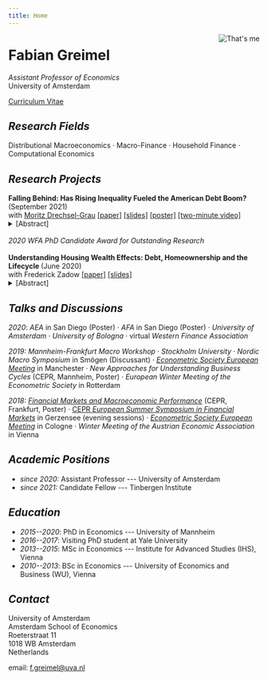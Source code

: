 ```yaml
---
title: Home
---
```


<img class="circular--square" src=/static/portrait.jpg style="max-width:35%;min-width:40px;float:right;" alt="That's me" />

# Fabian Greimel

_Assistant Professor of Economics_ \
University of Amsterdam

[Curriculum Vitae](/static/cv.pdf)

## _Research Fields_

Distributional Macroeconomics ·
Macro-Finance ·
Household Finance ·
Computational Economics

## _Research Projects_

<div>
<b> Falling Behind: Has Rising Inequality Fueled the American Debt Boom? </b> (September 2021) <br>
with <a href=https://www.moritzdrechselgrau.com>Moritz Drechsel-Grau</a>
<a href=/static/falling-behind-paper.pdf>[paper]</a>
<a href=/static/falling-behind-slides.pdf>[slides]</a>
<a href=/static/poster.pdf>[poster]</a>
<a href=https://www.aeaweb.org/conference/videos/2020/fabian-greimel>[two-minute video]</a>
<details><summary>[Abstract]</summary>

_US States with higher growth in top incomes experience a stronger growth in house prices and non-rich mortgages---but no stronger growth in non-mortgage debt. Previously studied drivers of household debt cannot generate these novel findings. We propose rising income inequality and Keeping up with the richer Joneses as a complementary causal driver. We study a heterogeneous agent model where households care about how their house compares to the houses of the rich. We show analytically that mortgage debt of the non-rich is increasing in top incomes. To keep up with the rich, the non-rich substitute status-enhancing houses for status-neutral consumption. This mechanism generates about half of the observed increases in mortgage debt and house prices._

  </details> <br>
  <em> 2020 WFA PhD Candidate Award for Outstanding Research </em>
  </div>

<br>

<div>
<b> Understanding Housing Wealth Effects: Debt, Homeownership and the Lifecycle </b> (June 2020) <br>
with Frederick Zadow
<a href=/static/housing-wealth-effects-paper.pdf>[paper]</a>
<a href=https://gitlab.com/greimel-zadow/public/builds/artifacts/master/raw/housing-wealth-effects/slides/slides.pdf?job=compile_pdfs>[slides]</a>
<details><summary>[Abstract]</summary>

_Housing wealth effects---the reaction of consumption to changes in house prices---were at the heart of the Great Recession. Empirical and quantitative macroeconomic studies have found that housing wealth effects are stronger for more indebted households. One important policy implication is that lowering debt limits for borrowers will dampen the consumption slump in a house price bust. Such conclusions might be premature. We build a simple life-cycle model with housing with closed form solutions for housing wealth effects. We show that the strength of housing wealth effects crucially depends on the underlying household characteristics which also determine the debt levels. In this framework imposing one-size-fits-all debt limits does not necessarily mitigate housing wealth effects. To be effective, policies have to be tailored to borrowers' characteristics. Aggregate housing wealth effects can be reduced in three ways: (i) if old homeowners reduce their housing wealth; (ii) if the home ownership rate decreases; (iii) if agents have smaller houses. We provide a simple empirical test of our model predictions. When explaining housing wealth effects, we find that the level of mortgages turns statistically insignificant once relevant household characteristics (age and a proxy for housing preferences) are added._

  </details>
</div>


## _Talks and Discussions_

_2020_: _AEA_ in San Diego (Poster)
 · _AFA_ in San Diego (Poster)
 · _University of Amsterdam_
 · _University of Bologna_
 · virtual _Western Finance Association_

_2019:_ _Mannheim-Frankfurt Macro Workshop_
 · _Stockholm University_
 · _Nordic Macro Symposium_ in Smögen (Discussant)
 · [_Econometric Society European Meeting_](https://editorialexpress.com/conference/EEAESEM2019/program/EEAESEM2019#241) in Manchester
 · _New Approaches for Understanding Business Cycles_ (CEPR, Mannheim, Poster)
 · _European Winter Meeting of the Econometric Society_ in Rotterdam

_2018:_ [_Financial Markets and Macroeconomic Performance_](https://safe-frankfurt.de/fileadmin/user_upload/editor_common/Events/2018_DFG/Program_Macro_2018.pdf) (CEPR, Frankfurt, Poster)
· [CEPR _European Summer Symposium in Financial Markets_](https://cepr.org/5689) in Gerzensee (evening sessions)
· [_Econometric Society European Meeting_](https://editorialexpress.com/conference/EEAESEM2018/program/EEAESEM2018.html#196) in Cologne
· _Winter Meeting of the Austrian Economic Association_ in Vienna

## _Academic Positions_

* _since 2020:_ Assistant Professor --- University of Amsterdam
* _since 2021:_ Candidate Fellow --- Tinbergen Institute

## _Education_

* _2015--2020_: PhD in Economics --- University of Mannheim
* _2016--2017_: Visiting PhD student at Yale University
* _2013--2015_: MSc in Economics --- Institute for Advanced Studies (IHS), Vienna
* _2010--2013_: BSc in Economics --- University of Economics and Business (WU), Vienna

## _Contact_

University of Amsterdam \
Amsterdam School of Economics  \
Roeterstraat 11 \
1018 WB Amsterdam \
Netherlands

email: f.greimel@uva.nl
